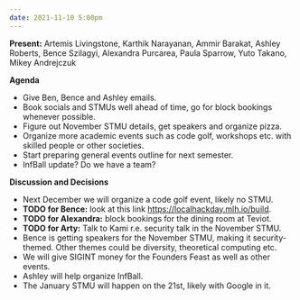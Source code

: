 ```yaml
---
date: 2021-11-10 5:00pm
---
```


**Present:** Artemis Livingstone, Karthik Narayanan, Ammir Barakat, Ashley Roberts, Bence Szilagyi, Alexandra Purcarea, Paula Sparrow, Yuto Takano, Mikey Andrejczuk

**Agenda**
* Give Ben, Bence and Ashley emails.
* Book socials and STMUs well ahead of time, go for block bookings whenever possible.
* Figure out November STMU details, get speakers and organize pizza.
* Organize more academic events such as code golf, workshops etc. with skilled people or other societies.
* Start preparing general events outline for next semester.
* InfBall update? Do we have a team? 

**Discussion and Decisions**
* Next December we will organize a code golf event, likely no STMU.
* **TODO for Bence:** look at this link https://localhackday.mlh.io/build.
* **TODO for Alexandra:** block bookings for the dining room at Teviot.
* **TODO for Arty:** Talk to Kami r.e. security talk in the November STMU.
* Bence is getting speakers for the November STMU, making it security-themed. Other themes could be diversity, theoretical computing etc.
* We will give SIGINT money for the Founders Feast as well as other events.
* Ashley will help organize InfBall.
* The January STMU will happen on the 21st, likely with Google in it.

